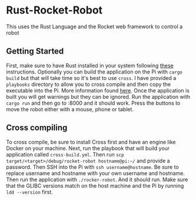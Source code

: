 # Rust-Rocket-Robot
This uses the Rust Language and the Rocket web framework to control a robot

## Getting Started

First, make sure to have Rust installed in your system following [these](https://doc.rust-lang.org/book/ch01-01-installation.html) instructions. Optionally you can build the application on the Pi with `cargo build` but that will take time so it's best to use `cross`. I have provided a `playbooks` directory to allow you to cross compile and then copy the executable into the Pi. More information found [here](https://github.com/cross-rs/cross). Once the application is built you will get warnings but they can be ignored. Run the application with `cargo run` and then go to <ip-address-of-pi>:8000 and it should work. Press the buttons to move the robot either with a mouse, phone or tablet. 

## Cross compiling

To cross compile, be sure to install Cross first and have an engine like Docker on your machine. Next, run the playbook that will build your application called `cross-build.yml`. Then run `scp target/<target>/debug/rocket-robot hostname@pi:~/` and provide a password. Then SSH into the Pi with `ssh username@hostname`. Be sure to replace username and hostname with your own username and hostname. Then run the application with `./rocker-robot`. And it should run. Make sure that the GLIBC versions match on the host machine and the Pi by running `ldd --version` first. 
